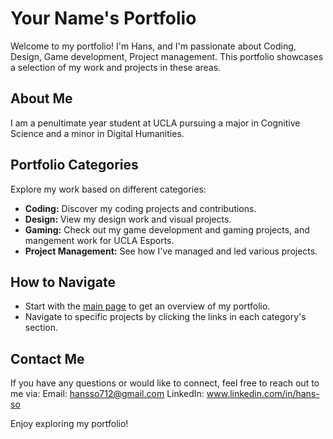 # Your Name's Portfolio
Welcome to my portfolio! I'm Hans, and I'm passionate about Coding, Design, Game development, Project management. This portfolio showcases a selection of my work and projects in these areas.


## About Me
I am a penultimate year student at UCLA pursuing a major in Cognitive Science and a minor in Digital Humanities. 


## Portfolio Categories
Explore my work based on different categories:
- **Coding:** Discover my coding projects and contributions.
- **Design:** View my design work and visual projects.
- **Gaming:** Check out my game development and gaming projects, and mangement work for UCLA Esports.
- **Project Management:** See how I've managed and led various projects.


## How to Navigate
- Start with the [main page](index.html) to get an overview of my portfolio.
- Navigate to specific projects by clicking the links in each category's section.

## Contact Me
If you have any questions or would like to connect, feel free to reach out to me via: 
Email: hansso712@gmail.com 
LinkedIn: www.linkedin.com/in/hans-so


Enjoy exploring my portfolio!


